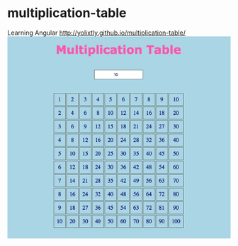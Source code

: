 # multiplication-table
Learning Angular
http://yolixtly.github.io/multiplication-table/
<img src="finalMultiplication.png" alt="final view of the app">